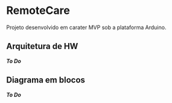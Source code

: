 # RemoteCare 
Projeto desenvolvido em carater MVP sob a plataforma Arduino.

## Arquitetura de HW
***To Do***

## Diagrama em blocos

***To Do***

